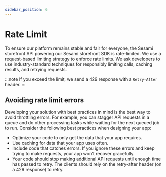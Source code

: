 ```yaml
---
sidebar_position: 6
---
```


# Rate Limit

To ensure our platform remains stable and fair for everyone, the Sesami storefront API powering our Sesami storefront SDK is rate-limited. We use a request-based limiting strategy to enforce rate limits. We ask developers to use industry-standard techniques for responsibly limiting calls, caching results, and retrying requests.

:::note
If you exceed the limit, we send a 429 response with a `Retry-After` header.
:::

## Avoiding rate limit errors
Developing your solution with best practices in mind is the best way to avoid throttling errors. For example, you can stagger API requests in a queue and do other processing tasks while waiting for the next queued job to run. Consider the following best practices when designing your app:

- Optimize your code to only get the data that your app requires.
- Use caching for data that your app uses often.
- Include code that catches errors. If you ignore these errors and keep trying to make requests, your app won't recover gracefully.
- Your code should stop making additional API requests until enough time has passed to retry. The clients should rely on the retry-after header (on a 429 response) to retry.